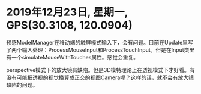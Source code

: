 # 2019年12月23日, 星期一, GPS(30.3108, 120.0904)

预感ModelManager在移动端的触屏模式输入下，会有问题。目前在Update里写了两个输入处理：ProcessMouseInput和ProcessTouchInput。但是在Input类里有一个simulateMouseWithTouches属性。感觉会重复。

perspective模式下的放大镜有缺陷。但是3D模特理论上在透视模式下才好看。有没有可能把透视的视觉换算成正交的视图Camera呢？这样的话，就不会有放大镜缺陷的问题。
